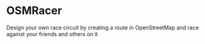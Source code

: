# OSMRacer
Design your own race circuit by creating a route in OpenStreetMap and race against your friends and others on it
